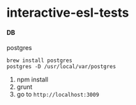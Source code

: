 interactive-esl-tests
=====================

#### DB
postgres

```
brew install postgres
postgres -D /usr/local/var/postgres
```

1. npm install
2. grunt
3. go to `http://localhost:3009`
